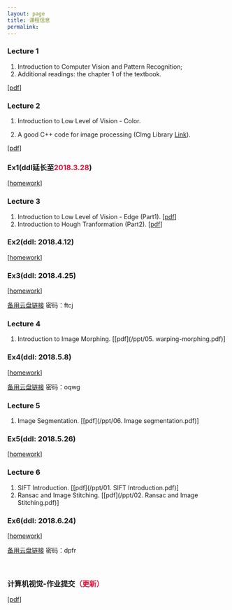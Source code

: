```yaml
---
layout: page
title: 课程信息
permalink: 
---
```


### Lecture 1

1. Introduction to Computer Vision and Pattern Recognition;
2. Additional readings: the chapter 1 of the textbook.

[[pdf](/ppt/01.pdf)]

### Lecture 2

1. Introduction to Low Level of Vision - Color.

2. A good C++ code for image processing (CImg Library [Link](/ppt/CImg相关资料.zip)).

[[pdf](/ppt/02.pdf)]

### Ex1(ddl延长至<font color="#DC143C">2018.3.28</font>)

[[homework](/homework/Ex1.zip)] 

### Lecture 3

1. Introduction to Low Level of Vision - Edge (Part1). [[pdf](/ppt/3_Edge_Part1.pdf)]
2. Introduction to Hough Tranformation (Part2). [[pdf](/ppt/3_Edge_Part2.pdf)]

### Ex2(ddl: 2018.4.12)

[[homework](/homework/Ex2.zip)]

### Ex3(ddl: 2018.4.25)

[[homework](/homework/Ex3.zip)]

[备用云盘链接](https://pan.baidu.com/s/1hCwfU7F7r-_z4ywJdkQSzQ)  密码：ftcj

### Lecture 4

1. Introduction to Image Morphing. [[pdf](/ppt/05. warping-morphing.pdf)]

### Ex4(ddl: 2018.5.8)

[[homework](/homework/Ex4.zip)]

[备用云盘链接](https://pan.baidu.com/s/1VKr09WQzSz4Pw6mI5zw-Pw)  密码：oqwg

### Lecture 5

1. Image Segmentation. [[pdf](/ppt/06. Image segmentation.pdf)]

### Ex5(ddl: 2018.5.26)

[[homework](/homework/Ex5.docx)]

### Lecture 6

1. SIFT Introduction. [[pdf](/ppt/01. SIFT Introduction.pdf)]
2. Ransac and Image Stitching. [[pdf](/ppt/02. Ransac and Image Stitching.pdf)]

### Ex6(ddl: 2018.6.24)

[[homework](/homework/Ex6.zip)]

[备用云盘链接](https://pan.baidu.com/s/1SZzTgXk8mUvHlQfF0-RRUg)  密码：dpfr

<br>

### 计算机视觉-作业提交<font color="#DC143C">（更新）</font>


[[pdf](/homework/计算机视觉考核作业要求.pdf)]



